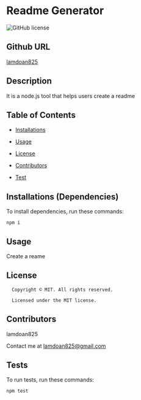 # Readme Generator
![GitHub license](https://img.shields.io/badge/license-MIT-blue.svg)

## Github URL

[lamdoan825](https://github.com/lamdoan825/)

## Description

It is a node.js tool that helps users create a readme


## Table of Contents

* [Installations](#dependencies)

* [Usage](#usage)

* [License](#license)

* [Contributors](#contributors)

* [Test](#test)


## Installations (Dependencies)

To install dependencies, run these commands:

```
npm i
```


## Usage

Create a reame

## License

      Copyright © MIT. All rights reserved. 
      
      Licensed under the MIT license.


## Contributors

lamdoan825

Contact me at lamdoan825@gmail.com


## Tests

To run tests, run these commands:

```
npm test
```

